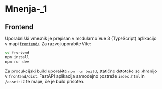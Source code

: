 # Mnenja-_1

## Frontend

Uporabniški vmesnik je prepisan v modularno Vue 3 (TypeScript) aplikacijo v mapi [`frontend/`](frontend/). Za razvoj uporabite Vite:

```bash
cd frontend
npm install
npm run dev
```

Za produkcijski build uporabite `npm run build`, statične datoteke se shranijo v `frontend/dist`. FastAPI aplikacija samodejno postreže `index.html` in `/assets` iz te mape, če je build prisoten.